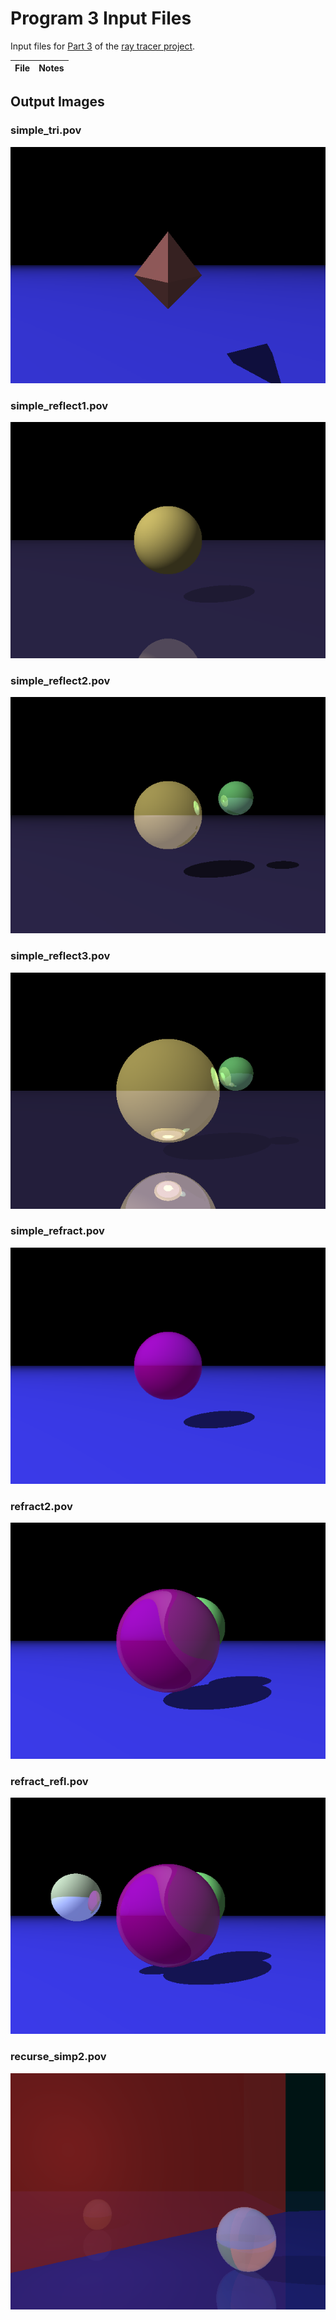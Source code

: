 # Program 3 Input Files

Input files for [Part 3](http://iondune.github.io/csc473/project/part3/) of the [ray tracer project](http://iondune.github.io/csc473/project/).

| File      | Notes                                                                              |
|-----------|------------------------------------------------------------------------------------|

## Output Images

### simple_tri.pov

![simple_tri.pov](simple_tri.png)

### simple_reflect1.pov

![simple_reflect1.pov](simple_reflect1.png)

### simple_reflect2.pov

![simple_reflect2.pov](simple_reflect2.png)

### simple_reflect3.pov

![simple_reflect3.pov](simple_reflect3.png)

### simple_refract.pov

![simple_refract.pov](simple_refract.png)

### refract2.pov

![refract2.pov](refract2.png)

### refract_refl.pov

![refract_refl.pov](refract_refl.png)

### recurse_simp2.pov

![recurse_simp2.pov](recurse_simp2.png)
